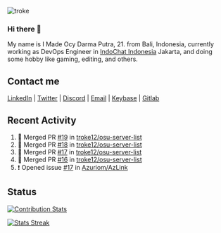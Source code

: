 ![troke](https://cardivo.vercel.app/api?name=I%20Made%20Ocy%20Darma%20Putra&description=Just%20pull-stack%20developer&image=https://avatars.githubusercontent.com/u/10250068?v=4&backgroundColor=%23DE834D)

### Hi there 👋

My name is I Made Ocy Darma Putra, 21. from Bali, Indonesia, currently working as DevOps Engineer in [IndoChat Indonesia](https://indochat.co.id) Jakarta, and doing some hobby like gaming, editing, and others.

## Contact me

[LinkedIn](https://linkedin.com/in/troke) | [Twitter](https://twitter.com/darma_ochi) | [Discord](https://link.troke.id/discord) | <a href="mailto:ochi@troke.id">Email</a> | [Keybase](https://keybase.io/troke) | [Gitlab](https://gitlab.com/troke12)

## Recent Activity

<!--START_SECTION:activity-->
1. 🎉 Merged PR [#19](https://github.com/troke12/osu-server-list/pull/19) in [troke12/osu-server-list](https://github.com/troke12/osu-server-list)
2. 🎉 Merged PR [#18](https://github.com/troke12/osu-server-list/pull/18) in [troke12/osu-server-list](https://github.com/troke12/osu-server-list)
3. 🎉 Merged PR [#17](https://github.com/troke12/osu-server-list/pull/17) in [troke12/osu-server-list](https://github.com/troke12/osu-server-list)
4. 🎉 Merged PR [#16](https://github.com/troke12/osu-server-list/pull/16) in [troke12/osu-server-list](https://github.com/troke12/osu-server-list)
5. ❗️ Opened issue [#17](https://github.com/Azuriom/AzLink/issues/17) in [Azuriom/AzLink](https://github.com/Azuriom/AzLink)
<!--END_SECTION:activity-->

## Status

[![Contribution Stats](https://github-contribution-stats.vercel.app/api/?username=troke12)](https://github.com/LordDashMe/github-contribution-stats/)

[![Stats Streak](https://github-readme-streak-stats.herokuapp.com/?user=troke12)](https://github.com/troke12/)
